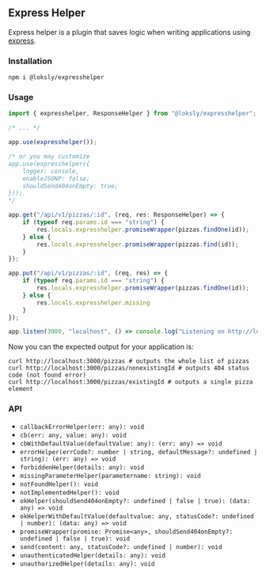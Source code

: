 
## Express Helper

Express helper is a plugin that saves logic when writing applications using [express](https://expressjs.com/).

### Installation

```
npm i @loksly/expresshelper
``` 

### Usage

```typescript
import { expresshelper, ResponseHelper } from "@loksly/expresshelper";

/* ... */

app.use(expresshelper());

/* or you may customize
app.use(expresshelper({
    logger: console,
    enableJSONP: false;
    shouldSend404onEmpty: true;
}));
*/

app.get("/api/v1/pizzas/:id", (req, res: ResponseHelper) => {
    if (typeof req.params.id === "string") {
        res.locals.expresshelper.promiseWrapper(pizzas.findOne(id));
    } else {
        res.locals.expresshelper.promiseWrapper(pizzas.find(id));
    }
});

app.put("/api/v1/pizzas/:id", (req, res) => {
    if (typeof req.params.id === "string") {
        res.locals.expresshelper.promiseWrapper(pizzas.findOne(id));
    } else {
        res.locals.expresshelper.missing
    }
});

app.listen(3000, "localhost", () => console.log("Listening on http://localhost:3000"));

```

Now you can the expected output for your application is:

```
curl http://localhost:3000/pizzas # outputs the whole list of pizzas
curl http://localhost:3000/pizzas/nonexistingId # outputs 404 status code (not found error)
curl http://localhost:3000/pizzas/existingId # outputs a single pizza element
```

### API

- `callbackErrorHelper(err: any): void`
- `cb(err: any, value: any): void`
- `cbWithDefaultValue(defaultValue: any): (err: any) => void`
- `errorHelper(errCode?: number | string, defaultMessage?: undefined | string): (err: any) => void`
- `forbiddenHelper(details: any): void`
- `missingParameterHelper(parametername: string): void`
- `notFoundHelper(): void`
- `notImplementedHelper(): void`
- `okHelper(shouldSend404onEmpty?: undefined | false | true): (data: any) => void`
- `okHelperWithDefaultValue(defaultvalue: any, statusCode?: undefined | number): (data: any) => void`
- `promiseWrapper(promise: Promise<any>, shouldSend404onEmpty?: undefined | false | true): void`
- `send(content: any, statusCode?: undefined | number): void`
- `unauthenticatedHelper(details: any): void`
- `unauthorizedHelper(details: any): void`